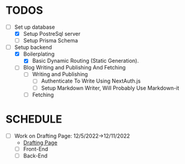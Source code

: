 # TODOS
- [ ] Set up database
    - [X] Setup PostreSql server
	- [ ] Setup Prisma Schema
- [ ] Setup backend
	- [X] Boilerplating
		- [X] Basic Dynamic Routing (Static Generation).
	- [ ] Blog Writing and Publishing And Fetching
		- [ ] Writing and Publishing
			- [ ] Authenticate To Write Using NextAuth.js
			- [ ] Setup Markdown Writer, Will Probably Use Markdown-it
		- [ ] Fetching
# SCHEDULE
- [ ] Work on Drafting Page: 12/5/2022->12/11/2022
	- [Drafting Page](/docs/Drafting_Page.md)
	- [ ] Front-End
	- [ ] Back-End
